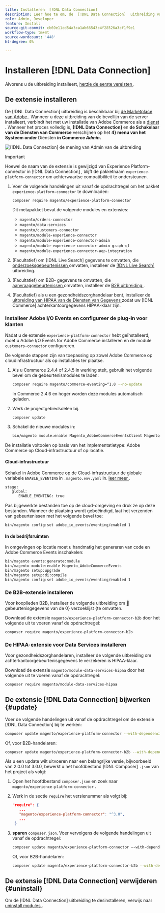 ```yaml
---
title: Installeren  [!DNL Data Connection]
description: Leer hoe te om, de  [!DNL Data Connection]  uitbreiding van Adobe Commerce te installeren bij te werken en te desinstalleren.
role: Admin, Developer
feature: Install
source-git-commit: cb69e11cd54a3ca1ab66543c4f28526a3cf1f9e1
workflow-type: tm+mt
source-wordcount: '448'
ht-degree: 0%

---
```


# Installeren [!DNL Data Connection]

Alvorens u de uitbreiding installeert, [ herzie de eerste vereisten ](overview.md#prereqs).

## De extensie installeren

De [!DNL Data Connection] uitbreiding is beschikbaar bij [ de Marketplace van Adobe ](https://commercemarketplace.adobe.com/magento-experience-platform-connector.html). Wanneer u deze uitbreiding van de bevellijn van de server installeert, verbindt het met uw installatie van Adobe Commerce als a [ dienst ](../landing/saas.md). Wanneer het proces volledig is, **[!DNL Data Connection]** en **de Schakelaar van de Diensten van Commerce** verschijnen op het **4&rbrace; menu van het Systeem onder** Diensten **in Commerce _Admin_.**

![[!DNL Data Connection] de mening van Admin van de uitbreiding ](assets/epc-adminui.png)

>[!IMPORTANT]
>
>Hoewel de naam van de extensie is gewijzigd van Experience Platform-connector in [!DNL Data Connection] , blijft de pakketnaam `experience-platform-connector` om achterwaartse compatibiliteit te ondersteunen.

1. Voer de volgende handelingen uit vanaf de opdrachtregel om het pakket `experience-platform-connector` te downloaden:

   ```bash
   composer require magento/experience-platform-connector
   ```

   Dit metapakket bevat de volgende modules en extensies:

   - `magento/orders-connector`
   - `magento/data-services`
   - `magento/customers-connector`
   - `magento/module-experience-connector`
   - `magento/module-experience-connector-admin`
   - `magento/module-experience-connector-admin-graph-ql`
   - `magento/module-experience-connector-aep-integration`

1. (Facultatief) om [!DNL Live Search] gegevens te omvatten, die [ onderzoeksgebeurtenissen ](events.md#search-events) omvatten, installeer de [[!DNL Live Search]](../live-search/install.md) uitbreiding.

1. (Facultatief) om B2B- gegevens te omvatten, die [ aanvraaggebeurtenissen ](events.md#b2b-events) omvatten, installeer de [ B2B uitbreiding ](#install-the-b2b-extension).

1. (Facultatief) als u een gezondheidszorghandelaar bent, installeer de [ uitbreiding van HIPAA van de Diensten van Gegevens ](#install-the-data-services-hipaa-extension) zodat uw [!DNL Commerce] achterkantoorgegevens HIPAA-klaar zijn.

### Installeer Adobe I/O Events en configureer de plug-in voor klanten

Nadat u de extensie `experience-platform-connector` hebt geïnstalleerd, moet u Adobe I/O Events for Adobe Commerce installeren en de module `customers-connector` configureren.

De volgende stappen zijn van toepassing op zowel Adobe Commerce op cloudinfrastructuur als op installaties ter plaatse.

1. Als u Commerce 2.4.4 of 2.4.5 in werking stelt, gebruik het volgende bevel om de gebeurtenismodules te laden:

   ```bash
   composer require magento/commerce-eventing=^1.0 --no-update
   ```

   In Commerce 2.4.6 en hoger worden deze modules automatisch geladen.

1. Werk de projectgebiedsdelen bij.

   ```bash
   composer update
   ```

1. Schakel de nieuwe modules in:

   ```bash
   bin/magento module:enable Magento_AdobeCommerceEventsClient Magento_AdobeCommerceEventsGenerator Magento_AdobeIoEventsClient Magento_AdobeCommerceOutOfProcessExtensibility
   ```

De installatie voltooien op basis van het implementatietype: Adobe Commerce op Cloud-infrastructuur of op locatie.

#### Cloud-infrastructuur

Schakel in Adobe Commerce op de Cloud-infrastructuur de globale variabele `ENABLE_EVENTING` in `.magento.env.yaml` in. [ leer meer ](https://experienceleague.adobe.com/docs/commerce-cloud-service/user-guide/configure/env/stage/variables-global.html?lang=nl-NL#enable_eventing).

```bash
stage:
   global:
      ENABLE_EVENTING: true
```

Pas bijgewerkte bestanden toe op de cloud-omgeving en druk ze op deze bestanden. Wanneer de plaatsing wordt gebeëindigd, laat het verzenden van gebeurtenissen met het volgende bevel toe:

```bash
bin/magento config:set adobe_io_events/eventing/enabled 1
```

#### In de bedrijfsruimten

In omgevingen op locatie moet u handmatig het genereren van code en Adobe Commerce Events inschakelen:

```bash
bin/magento events:generate:module
bin/magento module:enable Magento_AdobeCommerceEvents
bin/magento setup:upgrade
bin/magento setup:di:compile
bin/magento config:set adobe_io_events/eventing/enabled 1
```

### De B2B-extensie installeren

Voor kooplieden B2B, installeer de volgende uitbreiding om [&#128279;](events.md#b2b-events) gebeurtenisgegevens van de 0&rbrace; verzoeklijst &lbrace;te omvatten.

Download de extensie `magento/experience-platform-connector-b2b` door het volgende uit te voeren vanaf de opdrachtregel:

```bash
composer require magento/experience-platform-connector-b2b
```

### De HIPAA-extensie voor Data Services installeren

Voor gezondheidszorghandelaren, installeer de volgende uitbreiding om achterkantoorgebeurtenisgegevens te verzekeren is HIPAA-klaar.

Download de extensie `magento/module-data-services-hipaa` door het volgende uit te voeren vanaf de opdrachtregel:

```bash
composer require magento/module-data-services-hipaa
```

## De extensie [!DNL Data Connection] bijwerken {#update}

Voer de volgende handelingen uit vanaf de opdrachtregel om de extensie [!DNL Data Connection] bij te werken:

```bash
composer update magento/experience-platform-connector --with-dependencies
```

Of, voor B2B-handelaren:

```bash
composer update magento/experience-platform-connector-b2b --with-dependencies
```

Als u een update wilt uitvoeren naar een belangrijke versie, bijvoorbeeld van 2.0.0 tot 3.0.0, bewerkt u het hoofdbestand [!DNL Composer] `.json` van het project als volgt:

1. Open het hoofdbestand `composer.json` en zoek naar `magento/experience-platform-connector` .

1. Werk in de sectie `require` het versienummer als volgt bij:

   ```json
   "require": {
      ...
      "magento/experience-platform-connector": "^3.0",
      ...
    }
   ```

1. **sparen** `composer.json`. Voer vervolgens de volgende handelingen uit vanaf de opdrachtregel:

   ```bash
   composer update magento/experience-platform-connector –-with-dependencies
   ```

   Of, voor B2B-handelaren:

   ```bash
   composer update magento/experience-platform-connector-b2b --with-dependencies
   ```

## De extensie [!DNL Data Connection] verwijderen {#uninstall}

Om de [!DNL Data Connection] uitbreiding te desinstalleren, verwijs naar [ uninstall modules ](https://experienceleague.adobe.com/docs/commerce-operations/installation-guide/tutorials/uninstall-modules.html?lang=nl-NL).
